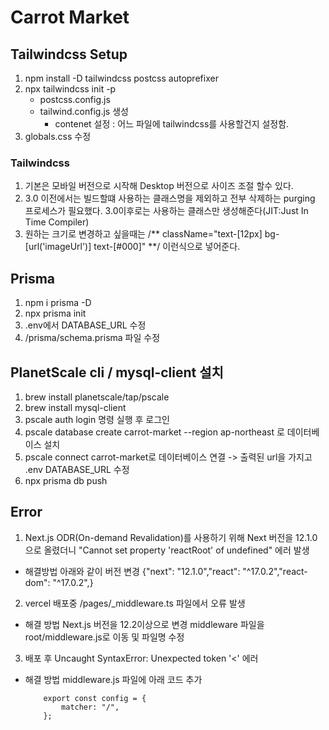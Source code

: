 # Carrot Market

## Tailwindcss Setup

1. npm install -D tailwindcss postcss autoprefixer
2. npx tailwindcss init -p
    - postcss.config.js
    - tailwind.config.js 생성
        - contenet 설정 : 어느 파일에 tailwindcss를 사용할건지 설정함.
3. globals.css 수정

### Tailwindcss

1. 기본은 모바일 버전으로 시작해 Desktop 버전으로 사이즈 조절 할수 있다.
2. 3.0 이전에서는 빌드할떄 사용하는 클래스명을 제외하고 전부 삭제하는 purging 프로세스가 필요했다. 3.0이후로는 사용하는 클래스만 생성해준다(JIT:Just In Time Compiler)
3. 원하는 크기로 변경하고 싶을때는 /** className="text-[12px] bg-[url('imageUrl')] text-[#000]" **/ 이런식으로 넣어준다.

## Prisma

1. npm i prisma -D
2. npx prisma init
3. .env에서 DATABASE_URL 수정
4. /prisma/schema.prisma 파일 수정

## PlanetScale cli / mysql-client 설치

1. brew install planetscale/tap/pscale
2. brew install mysql-client
3. pscale auth login 명령 실행 후 로그인
4. pscale database create carrot-market --region ap-northeast 로 데이터베이스 설치
5. pscale connect carrot-market로 데이터베이스 연결 -> 출력된 url을 가지고 .env DATABASE_URL 수정
6. npx prisma db push

## Error

1. Next.js ODR(On-demand Revalidation)를 사용하기 위해 Next 버전을 12.1.0으로 올렸더니
   "Cannot set property 'reactRoot' of undefined" 에러 발생

-   해결방법
    아래와 같이 버전 변경
    {"next": "12.1.0","react": "^17.0.2","react-dom": "^17.0.2",}

2. vercel 배포중 /pages/\_middleware.ts 파일에서 오류 발생

-   해결 방법
    Next.js 버전을 12.2이상으로 변경
    middleware 파일을 root/middleware.js로 이동 및 파일명 수정

3. 배포 후 Uncaught SyntaxError: Unexpected token '<' 에러

-   해결 방법
    middleware.js 파일에 아래 코드 추가
    ```
        export const config = {
            matcher: "/",
        };
    ```
